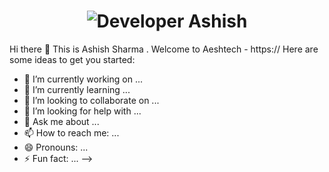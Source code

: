 <h1 align="center">
  <img src="https://github.com/Aeshtech/aeshtech/edit/main/name.svg" alt="Developer Ashish" />
</h1>
Hi there 👋 This is Ashish Sharma .
Welcome to Aeshtech - https://
Here are some ideas to get you started:

- 🔭 I’m currently working on ...
- 🌱 I’m currently learning ...
- 👯 I’m looking to collaborate on ...
- 🤔 I’m looking for help with ...
- 💬 Ask me about ...
- 📫 How to reach me: ...
- 😄 Pronouns: ...
- ⚡ Fun fact: ...
-->
